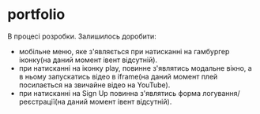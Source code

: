 # portfolio
В процесі розробки. Залишилось доробити:
- мобільне меню, яке з'являється при натисканні на гамбургер іконку(на даний момент івент відсутній).
- при натисканні на іконку play, повинне з'являтись модальне вікно, а в ньому запускатись відео в iframe(на даний момент плей посилається на звичайне відео на YouTube).
- при натисканні на Sign Up повинна з'являтись форма логування/реєстрації(на даний момент івент відсутній).
